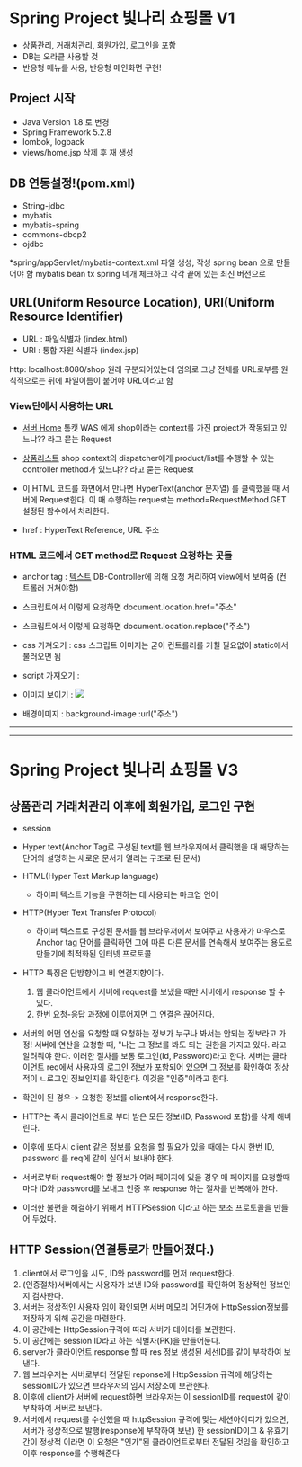 # Spring Project 빛나리 쇼핑몰 V1
* 상품관리, 거래처관리, 회원가입, 로그인을 포함
* DB는 오라클 사용할 것
* 반응형 메뉴를 사용, 반응형 메인화면 구현!

## Project 시작
* Java Version 1.8 로 변경
* Spring Framework 5.2.8
* lombok, logback
* views/home.jsp 삭제 후 재 생성

## DB 연동설정!(pom.xml)
* String-jdbc
* mybatis
* mybatis-spring
* commons-dbcp2
* ojdbc

*spring/appServlet/mybatis-context.xml 파일 생성, 작성
spring bean 으로 만들어야 함
mybatis bean tx spring 네개 체크하고 각각 끝에 있는 최신 버전으로 

## URL(Uniform Resource Location), URI(Uniform Resource Identifier)
* URL : 파일식별자 (index.html)
* URI : 통합 자원 식별자 (index.jsp)
 
 http: localhost:8080/shop
 원래 구분되어있는데 임의로 그냥 전체를 URL로부름 원칙적으로는 뒤에 파일이름이 붙어야 URL이라고 함
 
### View단에서 사용하는 URL
* <a href ="http://localhost:8080/shop"> 서버 Home</a>
톰캣 WAS 에게 shop이라는 context를 가진 project가 작동되고 있느냐?? 라고 묻는 Request

* <a href ="http://localhost:8080/shop/product/list">상품리스트</a>
shop context의 dispatcher에게 product/list를 수행할 수 있는 controller method가 있느냐?? 라고 묻는 Request

* 이 HTML 코드를 화면에서 만나면 HyperText(anchor 문자열) 를 클릭했을 때 서버에 Request한다. 
 이 때 수행하는 request는 method=RequestMethod.GET 설정된 함수에서 처리한다. 
 
* href : HyperText Reference, URL 주소

### HTML 코드에서 GET method로 Request 요청하는 곳들
* anchor tag : <a href="주소">텍스트</a> DB-Controller에 의해 요청 처리하여 view에서 보여줌 (컨트롤러 거쳐야함)

* 스크립트에서 이렇게 요청하면 document.location.href="주소" 
* 스크립트에서 이렇게 요청하면 document.location.replace("주소") 


* css 가져오기 : <link rel="stylesheet" href="주소"/> css 스크립트 이미지는 굳이 컨트롤러를 거칠 필요없이 static에서 불러오면 됨
* script 가져오기 : <sciprt src="주소"> </script>
* 이미지 보이기 : <img src="주소"/>
* 배경이미지 : background-image :url("주소")

***
***
# Spring Project 빛나리 쇼핑몰 V3

## 상품관리 거래처관리 이후에 회원가입, 로그인 구현 

* session
* Hyper text(Anchor Tag로 구성된 text를 웹 브라우저에서 클릭했을 때 해당하는 단어의 설명하는 새로운 문서가 열리는 구조로 된 문서)
* HTML(Hyper Text Markup language) 
	- 하이퍼 텍스트 기능을 구현하는 데 사용되는 마크업 언어
	
* HTTP(Hyper Text Transfer Protocol) 
	- 하이퍼 텍스트로 구성된 문서를 웹 브라우저에서 보여주고 사용자가 마우스로 Anchor tag 단어를 클릭하면 그에 따른
	  다른 문서를 연속해서 보여주는 용도로 만들기에 최적화된 인터넷 프로토콜
	
* HTTP 특징은 단방향이고 비 연결지향이다. 
	1. 웹 클라이언트에서 서버에 request를 보냈을 때만 서버에서 response 할 수 있다.
	2. 한번 요청-응답 과정에 이루어지면 그 연결은 끊어진다. 
	
* 서버의 어떤 연산을 요청할 때 요청하는 정보가 누구나 봐서는 안되는 정보라고 가정!
 서버에 연산을 요청할 때, "나는 그 정보를 봐도 되는 권한을 가지고 있다. 라고 알려줘야 한다.
 이러한 절차를 보통 로그인(Id, Password)라고 한다.
 서버는 클라이언트 req에서 사용자의 로그인 정보가 포함되어 있으면 그 정보를 확인하여 정상적이 ㄴ로그인 정보인지를 확인한다.
 이것을 "인증"이라고 한다. 
- 확인이 된 경우-> 요청한 정보를 client에서 response한다.
- HTTP는 즉시 클라이언트로 부터 받은 모든 정보(ID, Password 포함)를 삭제 해버린다. 
- 이후에 또다시 client 같은 정보를 요청을 할 필요가 있을 때에는 다시 한번 ID, password 를 req에 같이 실어서 보내야 한다. 
- 서버로부터 request해야 할 정보가 여러 페이지에 있을 경우 매 페이지를 요청할때마다 ID와 password를 보내고 
인증 후 response 하는 절차를 반복해야 한다.

- 이러한 불편을 해결하기 위해서 HTTPSession 이라고 하는 보조 프로토콜을 만들어 두었다. 

## HTTP Session(연결통로가 만들어졌다.)
1. client에서 로그인을 시도, ID와 password를 먼저 request한다. 
2. (인증절차)서버에서는 사용자가 보낸 ID와 password를 확인하여 정상적인 정보인지 검사한다. 
3. 서버는 정상적인 사용자 임이 확인되면 서버 메모리 어딘가에 HttpSession정보를 저장하기 위해 공간을 마련한다.
4. 이 공간에는 HttpSession규격에 따라 서버가 데이터를 보관한다.
5. 이 공간에는 session ID라고 하는 식별자(PK)을 만들어둔다.
6. server가 클라이언트 response 할 때 res 정보 생성된 세선ID를 같이 부착하여 보낸다.
7. 웹 브라우저는 서버로부터 전달된 reponse에 HttpSession 규격에 해당하는 sessionID가 있으면 브라우저의 임시 저장소에 보관한다. 
8. 이후에 client가 서버에 request하면 브라우저는 이 sessionID를 request에 같이 부착하여 서버로 보낸다. 
9. 서버에서 request를 수신했을 때 httpSession 규격에 맞는 세션아이디가 있으면, 서버가 정상적으로 발행(response에 부착하여 보낸)
	한 sessionID이고 & 유효기간이 정상적 이라면 이 요청은 "인가"된 클라이언트로부터 전달된 것임을 확인하고 이후 response를 수행해준다 

 
	
	
	
	




